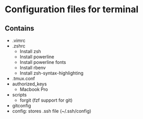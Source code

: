 # Configuration files for terminal

## Contains

- .vimrc
- .zshrc
  - Install zsh
  - Install powerline
  - Install powerline fonts
  - Install rbenv
  - Install zsh-syntax-highlighting
- .tmux.conf
- authorized_keys
  - Macbook Pro
- scripts
  - forgit (fzf support for git)
- gitconfig
- config: stores .ssh file (~/.ssh/config)